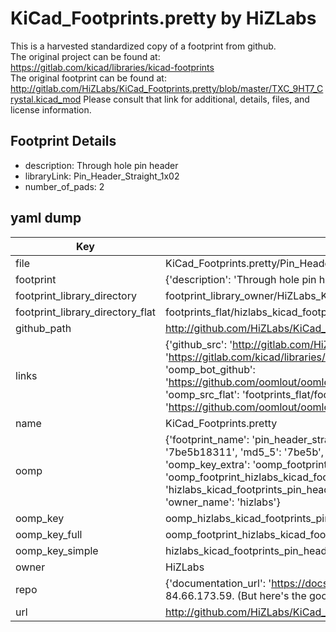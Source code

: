 # KiCad_Footprints.pretty by HiZLabs  
This is a harvested standardized copy of a footprint from github.  
The original project can be found at:  
https://gitlab.com/kicad/libraries/kicad-footprints  
The original footprint can be found at:
http://gitlab.com/HiZLabs/KiCad_Footprints.pretty/blob/master/TXC_9HT7_Crystal.kicad_mod
Please consult that link for additional, details, files, and license information.  
## Footprint Details
* description: Through hole pin header  
* libraryLink: Pin_Header_Straight_1x02  
* number_of_pads: 2  
## yaml dump  
| Key | Value |  
| --- | --- |  
| file | KiCad_Footprints.pretty/Pin_Header_Straight_1x02.kicad_mod |  
| footprint | {'description': 'Through hole pin header', 'libraryLink': 'Pin_Header_Straight_1x02', 'number_of_pads': 2} |  
| footprint_library_directory | footprint_library_owner/HiZLabs_KiCad_Footprints.pretty |  
| footprint_library_directory_flat | footprints_flat/hizlabs_kicad_footprints_pin_header_straight_1x02/working |  
| github_path | http://github.com/HiZLabs/KiCad_Footprints.pretty/blob/master/Pin_Header_Straight_1x02.kicad_mod |  
| links | {'github_src': 'http://gitlab.com/HiZLabs/KiCad_Footprints.pretty/blob/master/TXC_9HT7_Crystal.kicad_mod', 'github_src_repo': 'https://gitlab.com/kicad/libraries/kicad-footprints', 'oomp_bot': 'footprints/hizlabs_kicad_footprints_pin_header_straight_1x02/working', 'oomp_bot_github': 'https://github.com/oomlout/oomlout_oomp_footprint_bot/tree/main/footprints/hizlabs_kicad_footprints_pin_header_straight_1x02/working', 'oomp_src_flat': 'footprints_flat/footprints_flat/hizlabs_kicad_footprints_pin_header_straight_1x02/working', 'oomp_src_flat_github': 'https://github.com/oomlout/oomlout_oomp_footprint_src/tree/main/footprints_flat/hizlabs_kicad_footprints_pin_header_straight_1x02/working'} |  
| name | KiCad_Footprints.pretty |  
| oomp | {'footprint_name': 'pin_header_straight_1x02', 'library_name': 'kicad_footprints', 'md5': '7be5b1831184924c674dfec09a21cfde', 'md5_10': '7be5b18311', 'md5_5': '7be5b', 'md5_6': '7be5b1', 'oomp_key': 'oomp_hizlabs_kicad_footprints_pin_header_straight_1x02', 'oomp_key_extra': 'oomp_footprint_hizlabs_kicad_footprints_pin_header_straight_1x02', 'oomp_key_full': 'oomp_footprint_hizlabs_kicad_footprints_pin_header_straight_1x02_7be5b1', 'oomp_key_simple': 'hizlabs_kicad_footprints_pin_header_straight_1x02', 'original_filename': 'KiCad_Footprints.pretty/Pin_Header_Straight_1x02.kicad_mod', 'owner_name': 'hizlabs'} |  
| oomp_key | oomp_hizlabs_kicad_footprints_pin_header_straight_1x02 |  
| oomp_key_full | oomp_footprint_hizlabs_kicad_footprints_pin_header_straight_1x02 |  
| oomp_key_simple | hizlabs_kicad_footprints_pin_header_straight_1x02 |  
| owner | HiZLabs |  
| repo | {'documentation_url': 'https://docs.github.com/rest/overview/resources-in-the-rest-api#rate-limiting', 'message': "API rate limit exceeded for 84.66.173.59. (But here's the good news: Authenticated requests get a higher rate limit. Check out the documentation for more details.)"} |  
| url | http://github.com/HiZLabs/KiCad_Footprints.pretty |  

